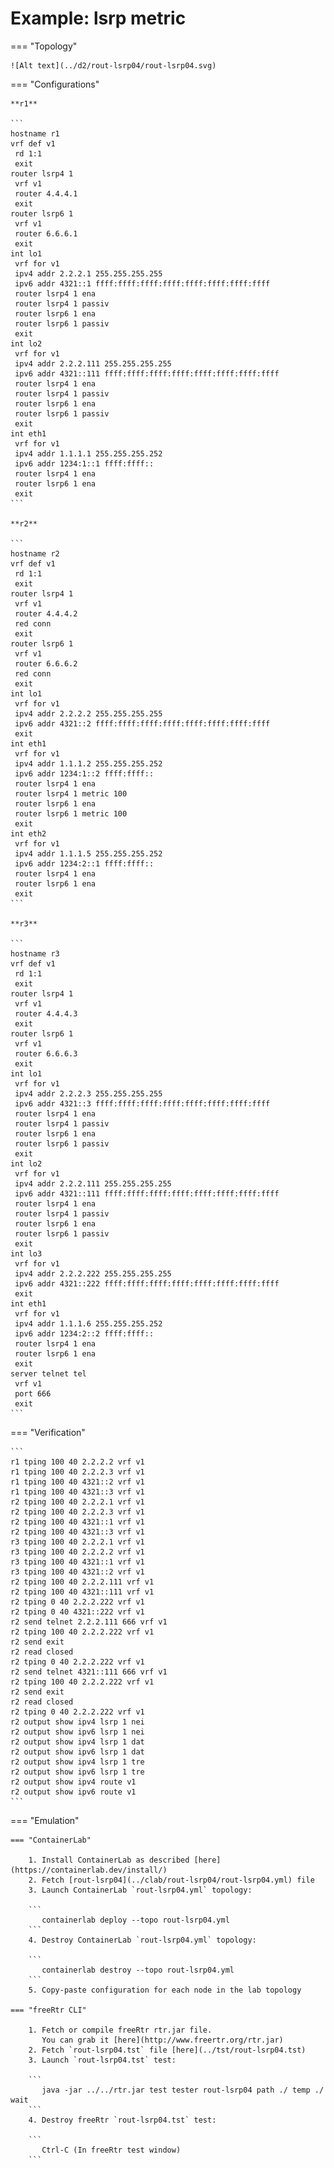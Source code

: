 # Example: lsrp metric

=== "Topology"

    ![Alt text](../d2/rout-lsrp04/rout-lsrp04.svg)

=== "Configurations"

    **r1**

    ```
    hostname r1
    vrf def v1
     rd 1:1
     exit
    router lsrp4 1
     vrf v1
     router 4.4.4.1
     exit
    router lsrp6 1
     vrf v1
     router 6.6.6.1
     exit
    int lo1
     vrf for v1
     ipv4 addr 2.2.2.1 255.255.255.255
     ipv6 addr 4321::1 ffff:ffff:ffff:ffff:ffff:ffff:ffff:ffff
     router lsrp4 1 ena
     router lsrp4 1 passiv
     router lsrp6 1 ena
     router lsrp6 1 passiv
     exit
    int lo2
     vrf for v1
     ipv4 addr 2.2.2.111 255.255.255.255
     ipv6 addr 4321::111 ffff:ffff:ffff:ffff:ffff:ffff:ffff:ffff
     router lsrp4 1 ena
     router lsrp4 1 passiv
     router lsrp6 1 ena
     router lsrp6 1 passiv
     exit
    int eth1
     vrf for v1
     ipv4 addr 1.1.1.1 255.255.255.252
     ipv6 addr 1234:1::1 ffff:ffff::
     router lsrp4 1 ena
     router lsrp6 1 ena
     exit
    ```

    **r2**

    ```
    hostname r2
    vrf def v1
     rd 1:1
     exit
    router lsrp4 1
     vrf v1
     router 4.4.4.2
     red conn
     exit
    router lsrp6 1
     vrf v1
     router 6.6.6.2
     red conn
     exit
    int lo1
     vrf for v1
     ipv4 addr 2.2.2.2 255.255.255.255
     ipv6 addr 4321::2 ffff:ffff:ffff:ffff:ffff:ffff:ffff:ffff
     exit
    int eth1
     vrf for v1
     ipv4 addr 1.1.1.2 255.255.255.252
     ipv6 addr 1234:1::2 ffff:ffff::
     router lsrp4 1 ena
     router lsrp4 1 metric 100
     router lsrp6 1 ena
     router lsrp6 1 metric 100
     exit
    int eth2
     vrf for v1
     ipv4 addr 1.1.1.5 255.255.255.252
     ipv6 addr 1234:2::1 ffff:ffff::
     router lsrp4 1 ena
     router lsrp6 1 ena
     exit
    ```

    **r3**

    ```
    hostname r3
    vrf def v1
     rd 1:1
     exit
    router lsrp4 1
     vrf v1
     router 4.4.4.3
     exit
    router lsrp6 1
     vrf v1
     router 6.6.6.3
     exit
    int lo1
     vrf for v1
     ipv4 addr 2.2.2.3 255.255.255.255
     ipv6 addr 4321::3 ffff:ffff:ffff:ffff:ffff:ffff:ffff:ffff
     router lsrp4 1 ena
     router lsrp4 1 passiv
     router lsrp6 1 ena
     router lsrp6 1 passiv
     exit
    int lo2
     vrf for v1
     ipv4 addr 2.2.2.111 255.255.255.255
     ipv6 addr 4321::111 ffff:ffff:ffff:ffff:ffff:ffff:ffff:ffff
     router lsrp4 1 ena
     router lsrp4 1 passiv
     router lsrp6 1 ena
     router lsrp6 1 passiv
     exit
    int lo3
     vrf for v1
     ipv4 addr 2.2.2.222 255.255.255.255
     ipv6 addr 4321::222 ffff:ffff:ffff:ffff:ffff:ffff:ffff:ffff
     exit
    int eth1
     vrf for v1
     ipv4 addr 1.1.1.6 255.255.255.252
     ipv6 addr 1234:2::2 ffff:ffff::
     router lsrp4 1 ena
     router lsrp6 1 ena
     exit
    server telnet tel
     vrf v1
     port 666
     exit
    ```

=== "Verification"

    ```
    r1 tping 100 40 2.2.2.2 vrf v1
    r1 tping 100 40 2.2.2.3 vrf v1
    r1 tping 100 40 4321::2 vrf v1
    r1 tping 100 40 4321::3 vrf v1
    r2 tping 100 40 2.2.2.1 vrf v1
    r2 tping 100 40 2.2.2.3 vrf v1
    r2 tping 100 40 4321::1 vrf v1
    r2 tping 100 40 4321::3 vrf v1
    r3 tping 100 40 2.2.2.1 vrf v1
    r3 tping 100 40 2.2.2.2 vrf v1
    r3 tping 100 40 4321::1 vrf v1
    r3 tping 100 40 4321::2 vrf v1
    r2 tping 100 40 2.2.2.111 vrf v1
    r2 tping 100 40 4321::111 vrf v1
    r2 tping 0 40 2.2.2.222 vrf v1
    r2 tping 0 40 4321::222 vrf v1
    r2 send telnet 2.2.2.111 666 vrf v1
    r2 tping 100 40 2.2.2.222 vrf v1
    r2 send exit
    r2 read closed
    r2 tping 0 40 2.2.2.222 vrf v1
    r2 send telnet 4321::111 666 vrf v1
    r2 tping 100 40 2.2.2.222 vrf v1
    r2 send exit
    r2 read closed
    r2 tping 0 40 2.2.2.222 vrf v1
    r2 output show ipv4 lsrp 1 nei
    r2 output show ipv6 lsrp 1 nei
    r2 output show ipv4 lsrp 1 dat
    r2 output show ipv6 lsrp 1 dat
    r2 output show ipv4 lsrp 1 tre
    r2 output show ipv6 lsrp 1 tre
    r2 output show ipv4 route v1
    r2 output show ipv6 route v1
    ```

=== "Emulation"

    === "ContainerLab"

        1. Install ContainerLab as described [here](https://containerlab.dev/install/)  
        2. Fetch [rout-lsrp04](../clab/rout-lsrp04/rout-lsrp04.yml) file  
        3. Launch ContainerLab `rout-lsrp04.yml` topology:  

        ```
           containerlab deploy --topo rout-lsrp04.yml  
        ```
        4. Destroy ContainerLab `rout-lsrp04.yml` topology:  

        ```
           containerlab destroy --topo rout-lsrp04.yml  
        ```
        5. Copy-paste configuration for each node in the lab topology

    === "freeRtr CLI"

        1. Fetch or compile freeRtr rtr.jar file.  
           You can grab it [here](http://www.freertr.org/rtr.jar)  
        2. Fetch `rout-lsrp04.tst` file [here](../tst/rout-lsrp04.tst)  
        3. Launch `rout-lsrp04.tst` test:  

        ```
           java -jar ../../rtr.jar test tester rout-lsrp04 path ./ temp ./ wait
        ```
        4. Destroy freeRtr `rout-lsrp04.tst` test:  

        ```
           Ctrl-C (In freeRtr test window)
        ```

